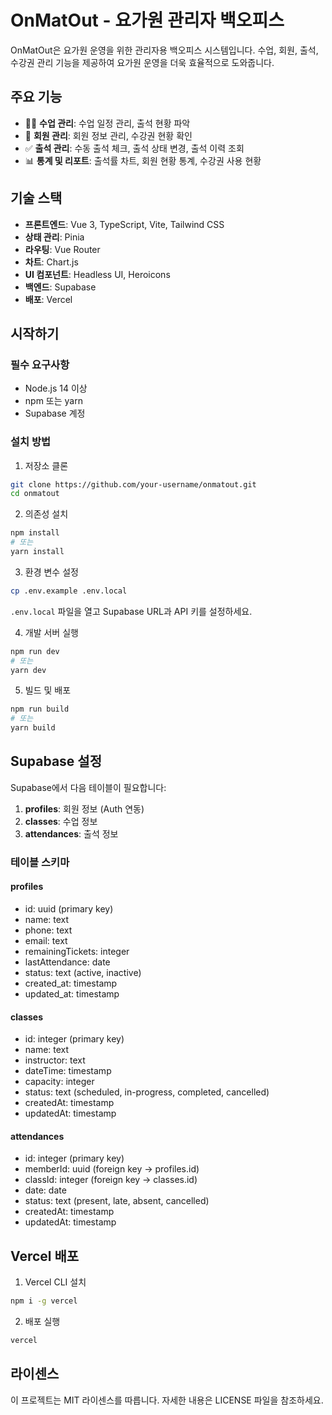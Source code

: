 # OnMatOut - 요가원 관리자 백오피스

OnMatOut은 요가원 운영을 위한 관리자용 백오피스 시스템입니다. 수업, 회원, 출석, 수강권 관리 기능을 제공하여 요가원 운영을 더욱 효율적으로 도와줍니다.

## 주요 기능

- 🧘‍♀️ **수업 관리**: 수업 일정 관리, 출석 현황 파악
- 👥 **회원 관리**: 회원 정보 관리, 수강권 현황 확인
- ✅ **출석 관리**: 수동 출석 체크, 출석 상태 변경, 출석 이력 조회
- 📊 **통계 및 리포트**: 출석률 차트, 회원 현황 통계, 수강권 사용 현황

## 기술 스택

- **프론트엔드**: Vue 3, TypeScript, Vite, Tailwind CSS
- **상태 관리**: Pinia
- **라우팅**: Vue Router
- **차트**: Chart.js
- **UI 컴포넌트**: Headless UI, Heroicons
- **백엔드**: Supabase
- **배포**: Vercel

## 시작하기

### 필수 요구사항

- Node.js 14 이상
- npm 또는 yarn
- Supabase 계정

### 설치 방법

1. 저장소 클론

```bash
git clone https://github.com/your-username/onmatout.git
cd onmatout
```

2. 의존성 설치

```bash
npm install
# 또는
yarn install
```

3. 환경 변수 설정

```bash
cp .env.example .env.local
```

`.env.local` 파일을 열고 Supabase URL과 API 키를 설정하세요.

4. 개발 서버 실행

```bash
npm run dev
# 또는
yarn dev
```

5. 빌드 및 배포

```bash
npm run build
# 또는
yarn build
```

## Supabase 설정

Supabase에서 다음 테이블이 필요합니다:

1. **profiles**: 회원 정보 (Auth 연동)
2. **classes**: 수업 정보
3. **attendances**: 출석 정보

### 테이블 스키마

#### profiles
- id: uuid (primary key)
- name: text
- phone: text
- email: text
- remainingTickets: integer
- lastAttendance: date
- status: text (active, inactive)
- created_at: timestamp
- updated_at: timestamp

#### classes
- id: integer (primary key)
- name: text
- instructor: text
- dateTime: timestamp
- capacity: integer
- status: text (scheduled, in-progress, completed, cancelled)
- createdAt: timestamp
- updatedAt: timestamp

#### attendances
- id: integer (primary key)
- memberId: uuid (foreign key -> profiles.id)
- classId: integer (foreign key -> classes.id)
- date: date
- status: text (present, late, absent, cancelled)
- createdAt: timestamp
- updatedAt: timestamp

## Vercel 배포

1. Vercel CLI 설치

```bash
npm i -g vercel
```

2. 배포 실행

```bash
vercel
```

## 라이센스

이 프로젝트는 MIT 라이센스를 따릅니다. 자세한 내용은 LICENSE 파일을 참조하세요.
